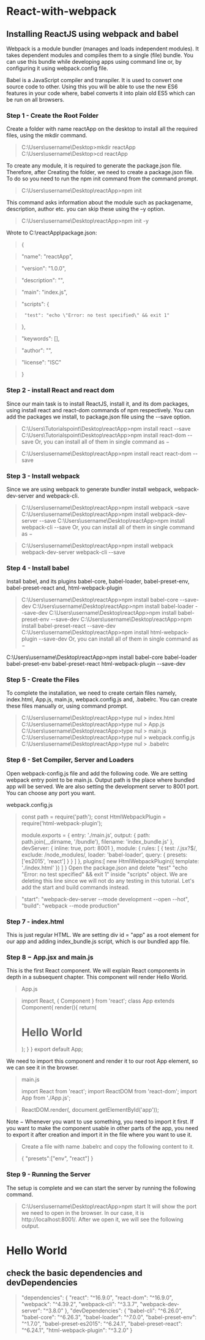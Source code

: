 # React-with-webpack

## Installing ReactJS using webpack and babel

Webpack is a module bundler (manages and loads independent modules). It takes dependent modules and compiles them to a single (file) bundle. You can use this bundle while developing apps using command line or, by configuring it using webpack.config file.

Babel is a JavaScript compiler and transpiler. It is used to convert one source code to other. Using this you will be able to use the new ES6 features in your code where, babel converts it into plain old ES5 which can be run on all browsers.

### Step 1 - Create the Root Folder
Create a folder with name reactApp on the desktop to install all the required files, using the mkdir command.

> C:\Users\username\Desktop>mkdir reactApp
> C:\Users\username\Desktop>cd reactApp

To create any module, it is required to generate the package.json file. Therefore, after Creating the folder, we need to create a package.json file. To do so you need to run the npm init command from the command prompt.

> C:\Users\username\Desktop\reactApp>npm init

This command asks information about the module such as packagename, description, author etc. you can skip these using the –y option.

> C:\Users\username\Desktop\reactApp>npm init -y

Wrote to C:\reactApp\package.json:

> {

>    "name": "reactApp",

>    "version": "1.0.0",

>    "description": "",

>    "main": "index.js",

>    "scripts": {

>      "test": "echo \"Error: no test specified\" && exit 1"

>    },

>   "keywords": [],

>    "author": "",

>    "license": "ISC"

> }


### Step 2 - install React and react dom
Since our main task is to install ReactJS, install it, and its dom packages, using install react and react-dom commands of npm respectively. You can add the packages we install, to package.json file using the --save option.

> C:\Users\Tutorialspoint\Desktop\reactApp>npm install react --save
> C:\Users\Tutorialspoint\Desktop\reactApp>npm install react-dom --save
Or, you can install all of them in single command as −

> C:\Users\username\Desktop\reactApp>npm install react react-dom --save

### Step 3 - Install webpack

Since we are using webpack to generate bundler install webpack, webpack-dev-server and webpack-cli.

> C:\Users\username\Desktop\reactApp>npm install webpack –save
> C:\Users\username\Desktop\reactApp>npm install webpack-dev-server --save
> C:\Users\username\Desktop\reactApp>npm install webpack-cli --save
Or, you can install all of them in single command as −

> C:\Users\username\Desktop\reactApp>npm install webpack webpack-dev-server webpack-cli --save

### Step 4 - Install babel
Install babel, and its plugins babel-core, babel-loader, babel-preset-env, babel-preset-react and, html-webpack-plugin

> C:\Users\username\Desktop\reactApp>npm install babel-core --save-dev
> C:\Users\username\Desktop\reactApp>npm install babel-loader --save-dev
> C:\Users\username\Desktop\reactApp>npm install babel-preset-env --save-dev
> C:\Users\username\Desktop\reactApp>npm install babel-preset-react --save-dev
> C:\Users\username\Desktop\reactApp>npm install html-webpack-plugin --save-dev
Or, you can install all of them in single command as −

C:\Users\username\Desktop\reactApp>npm install babel-core babel-loader babel-preset-env 
   babel-preset-react html-webpack-plugin --save-dev

### Step 5 - Create the Files
To complete the installation, we need to create certain files namely, index.html, App.js, main.js, webpack.config.js and, .babelrc. You can create these files manually or, using command prompt.

> C:\Users\username\Desktop\reactApp>type nul > index.html
> C:\Users\username\Desktop\reactApp>type nul > App.js
> C:\Users\username\Desktop\reactApp>type nul > main.js
> C:\Users\username\Desktop\reactApp>type nul > webpack.config.js
> C:\Users\username\Desktop\reactApp>type nul > .babelrc

### Step 6 - Set Compiler, Server and Loaders
Open webpack-config.js file and add the following code. We are setting webpack entry point to be main.js. Output path is the place where bundled app will be served. We are also setting the development server to 8001 port. You can choose any port you want.

webpack.config.js

> const path = require('path');
> const HtmlWebpackPlugin = require('html-webpack-plugin');
> 
> module.exports = {
>    entry: './main.js',
>    output: {
>       path: path.join(__dirname, '/bundle'),
>       filename: 'index_bundle.js'
>    },
>    devServer: {
>       inline: true,
>       port: 8001
>    },
>    module: {
>       rules: [
>         {
>             test: /\.jsx?$/,
>             exclude: /node_modules/,
>             loader: 'babel-loader',
>             query: {
>                presets: ['es2015', 'react']
>             }
>          }
>       ]
>    },
>    plugins:[
>       new HtmlWebpackPlugin({
>          template: './index.html'
>       })
>    ]
> }
Open the package.json and delete "test" "echo \"Error: no test specified\" && exit 1" inside "scripts" object. We are deleting this line since we will not do any testing in this tutorial. Let's add the start and build commands instead.

> "start": "webpack-dev-server --mode development --open --hot",
> "build": "webpack --mode production"

### Step 7 - index.html
This is just regular HTML. We are setting div id = "app" as a root element for our app and adding index_bundle.js script, which is our bundled app file.

> <!DOCTYPE html>
> <html lang = "en">
>    <head>
>       <meta charset = "UTF-8">
>       <title>React App</title>
>    </head>
>    <body>
>       <div id = "app"></div>
>       <script src = 'index_bundle.js'></script>
>    </body>
> </html>

### Step 8 − App.jsx and main.js
This is the first React component. We will explain React components in depth in a subsequent chapter. This component will render Hello World.

> App.js

> import React, { Component } from 'react';
> class App extends Component{
>    render(){
>       return(
>          <div>
>             <h1>Hello World</h1>
>          </div>
>       );
>    }
> }
> export default App;

We need to import this component and render it to our root App element, so we can see it in the browser.

> main.js
> 
> import React from 'react';
> import ReactDOM from 'react-dom';
> import App from './App.js';

> ReactDOM.render(<App />, document.getElementById('app'));

Note − Whenever you want to use something, you need to import it first. If you want to make the component usable in other parts of the app, you need to export it after creation and import it in the file where you want to use it.

> Create a file with name .babelrc and copy the following content to it.
> 
> {
>    "presets":["env", "react"]
> }

### Step 9 - Running the Server
The setup is complete and we can start the server by running the following command.

> C:\Users\username\Desktop\reactApp>npm start
It will show the port we need to open in the browser. In our case, it is http://localhost:8001/. After we open it, we will see the following output.

# Hello World


## check the basic dependencies and devDependencies

> "dependencies": {
>     "react": "^16.9.0",
>     "react-dom": "^16.9.0",
>     "webpack": "^4.39.2",
>     "webpack-cli": "^3.3.7",
>     "webpack-dev-server": "^3.8.0"
>   },
>   "devDependencies": {
>     "babel-cli": "^6.26.0",
>     "babel-core": "^6.26.3",
>     "babel-loader": "^7.0.0",
>    "babel-preset-env": "^1.7.0",
>     "babel-preset-es2015": "^6.24.1",
>     "babel-preset-react": "^6.24.1",
>     "html-webpack-plugin": "^3.2.0"
>   }

